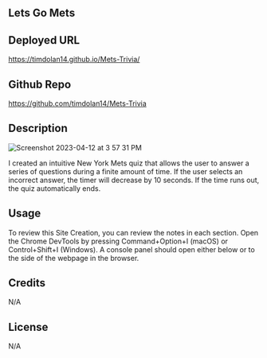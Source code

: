 ## Lets Go Mets

## Deployed URL

https://timdolan14.github.io/Mets-Trivia/

## Github Repo

https://github.com/timdolan14/Mets-Trivia

## Description

![Screenshot 2023-04-12 at 3 57 31 PM](https://user-images.githubusercontent.com/128433023/231570541-cd99a32c-5b6f-4153-b48b-3f997154246c.png)

I created an intuitive New York Mets quiz that allows the user to answer a series of questions during a finite amount of time. If the user selects an incorrect answer, the timer will decrease by 10 seconds. If the time runs out, the quiz automatically ends. 

## Usage

To review this Site Creation, you can review the notes in each section. Open the Chrome DevTools by pressing Command+Option+I (macOS) or Control+Shift+I (Windows). A console panel should open either below or to the side of the webpage in the browser.

## Credits

N/A

## License

N/A
